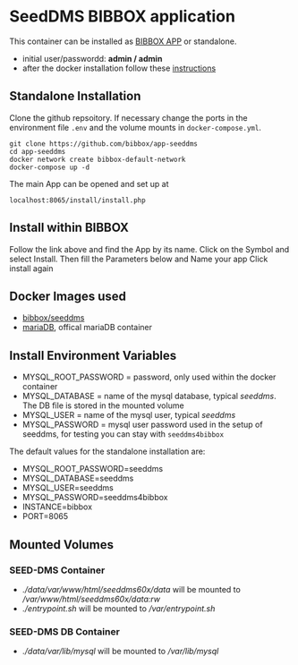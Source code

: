 # SeedDMS BIBBOX application

This container can be installed as [BIBBOX APP](https://bibbox.readthedocs.io/en/latest/ "BIBBOX App Store") or standalone. 

* initial user/passwordd: **admin / admin**
* after the docker installation follow these [instructions](https://github.com/bibbox/app-seeddms/blob/master/INSTALL-APP.md)

## Standalone Installation 

Clone the github repsoitory. If necessary change the ports in the environment file `.env` and the volume mounts in `docker-compose.yml`.

```
git clone https://github.com/bibbox/app-seeddms
cd app-seeddms
docker network create bibbox-default-network
docker-compose up -d
```

The main App can be opened and set up at
```
localhost:8065/install/install.php
```

## Install within BIBBOX

Follow the link above and find the App by its name. Click on the Symbol and select Install. Then fill the Parameters below and Name your app Click install again

## Docker Images used
 * [bibbox/seeddms](https://hub.docker.com/r/bibbox/seeddms/) 
 * [mariaDB](https://hub.docker.com/_/mariadb/), offical mariaDB container
 
## Install Environment Variables
  *	MYSQL_ROOT_PASSWORD = password, only used within the docker container
  * MYSQL_DATABASE = name of the mysql database, typical *seeddms*. The DB file is stored in the mounted volume
  * MYSQL_USER = name of the mysql user, typical *seeddms*
  * MYSQL_PASSWORD = mysql user password used in the setup of seeddms, for testing you can stay with `seeddms4bibbox`
  
The default values for the standalone installation are:
  * MYSQL_ROOT_PASSWORD=seeddms
  * MYSQL_DATABASE=seeddms
  * MYSQL_USER=seeddms
  * MYSQL_PASSWORD=seeddms4bibbox
  * INSTANCE=bibbox
  * PORT=8065
  
  ## Mounted Volumes
### SEED-DMS Container
* _./data/var/www/html/seeddms60x/data_ will be mounted to _/var/www/html/seeddms60x/data:rw_ 
* _./entrypoint.sh_ will be mounted to _/var/entrypoint.sh_
### SEED-DMS DB Container
* _./data/var/lib/mysql_ will be mounted to _/var/lib/mysql_ 
